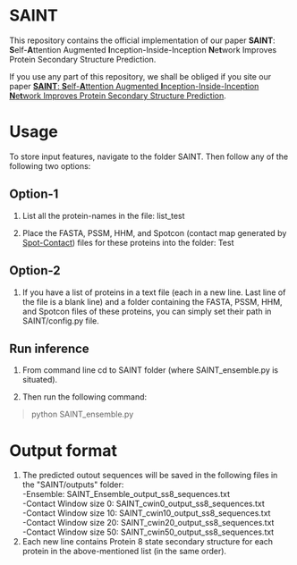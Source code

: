
# SAINT
This repository contains the official implementation of our paper **SAINT**: **S**elf-**A**ttention Augmented **I**nception-Inside-Inception **N**e**t**work Improves Protein Secondary Structure Prediction.

If you use any part of this repository, we shall be obliged if you site our paper [**SAINT**: **S**elf-**A**ttention Augmented **I**nception-Inside-Inception **N**e**t**work Improves Protein Secondary Structure Prediction](https://www.biorxiv.org/content/10.1101/786921v1).

# Usage
To store input features, navigate to the folder SAINT. Then follow any of the following two options:
## Option-1
1. List all the protein-names in the file: list_test

2. Place the FASTA, PSSM, HHM, and Spotcon (contact map generated by [Spot-Contact](https://sparks-lab.org/server/spot-contact/)) files for these proteins into the folder: Test

## Option-2
1. If you have a list of proteins in a text file (each in a new line. Last line of the file is a blank line) and a folder containing the FASTA, PSSM, HHM, and Spotcon files of these proteins, you can simply set their path in SAINT/config.py file.

## Run inference
1. From command line cd to SAINT folder (where SAINT_ensemble.py is situated).

2. Then run the following command:

  > python SAINT_ensemble.py
  
# Output format
1. The predicted outout sequences will be saved in the following files in the "SAINT/outputs" folder:  
	-Ensemble: SAINT_Ensemble_output_ss8_sequences.txt  
	-Contact Window size 0: SAINT_cwin0_output_ss8_sequences.txt  
	-Contact Window size 10: SAINT_cwin10_output_ss8_sequences.txt  
	-Contact Window size 20: SAINT_cwin20_output_ss8_sequences.txt  
	-Contact Window size 50: SAINT_cwin50_output_ss8_sequences.txt  
 2. Each new line contains Protein 8 state secondary structure for each protein in the above-mentioned list (in the same order).
